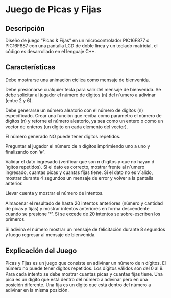 # Juego de Picas y Fijas
<h2>Descripción</h2>
<p>
  Diseño de juego “Picas & Fijas” en un microcontrolador PIC16F877 o PIC16F887 con una pantalla LCD de doble línea y un teclado matricial, el código es desarrollado en el lenguaje C++.
</p>
<h2>Características</h2>
<p>Debe mostrarse una animación cíclica como mensaje de bienvenida.</p>
<p>Debe presionarse cualquier tecla para salir del mensaje de bienvenida. Se
debe solicitar al jugador el número de dígitos (n) del n´umero a adivinar
(entre 2 y 6).</p>
<p>Debe generarse un número aleatorio con el número de dígitos (n) especificado.
Crear una función que reciba como parámetro el número de dígitos
(n) y retorne el número aleatorio, ya sea como un entero o como un vector
de enteros (un dígito en cada elemento del vector).</p>
<p>El número generado NO puede tener dígitos repetidos.</p>
<p>Preguntar al jugador el número de n dígitos imprimiendo uno a uno y
finalizando con ‘#’.</p>
<p>Validar el dato ingresado (verificar que son n d´ıgitos y que no hayan d´ıgitos
repetidos). Si el dato es correcto, mostrar frente al n´umero ingresado,
cuantas picas y cuantas fijas tiene. Si el dato no es v´alido, mostrar durante
4 segundos un mensaje de error y volver a la pantalla anterior.</p>
<p>Llevar cuenta y mostrar el número de intentos.</p>
<p>Almacenar el resultado de hasta 20 intentos anteriores (número y cantidad
de picas y fijas) y mostrar intentos anteriores en forma descendente cuando
se presione ‘*’. Si se excede de 20 intentos se sobre-escriben los primeros.</p>
<p>Si adivina el número mostrar un mensaje de felicitación durante 8 segundos
y luego regresar al mensaje de bienvenida.</p>

<h2>Explicación del Juego</h2>
<p>
  Picas y Fijas es un juego que consiste en adivinar un número de n dígitos. El
número no puede tener dígitos repetidos. Los dígitos válidos son del 0 al 9. Para
cada intento se debe mostrar cuantas picas y cuantas fijas tiene. Una pica es
un dígito que está dentro del número a adivinar pero en una posición diferente.
Una fija es un dígito que está dentro del número a adivinar en la misma posición.
</p>
